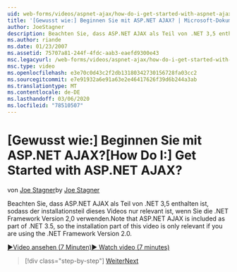 ```yaml
---
uid: web-forms/videos/aspnet-ajax/how-do-i-get-started-with-aspnet-ajax
title: '[Gewusst wie:] Beginnen Sie mit ASP.NET AJAX? | Microsoft-Dokumentation'
author: JoeStagner
description: Beachten Sie, dass ASP.NET AJAX als Teil von .NET 3,5 enthalten ist, sodass der installationsteil dieses Videos nur relevant ist, wenn Sie die .NET Framework Version 2 verwenden...
ms.author: riande
ms.date: 01/23/2007
ms.assetid: 75707a81-244f-4fdc-aab3-eaefd9300e43
msc.legacyurl: /web-forms/videos/aspnet-ajax/how-do-i-get-started-with-aspnet-ajax
msc.type: video
ms.openlocfilehash: e3e70c0d43c2f2db13180342730156728fa03cc2
ms.sourcegitcommit: e7e91932a6e91a63e2e46417626f39d6b244a3ab
ms.translationtype: MT
ms.contentlocale: de-DE
ms.lasthandoff: 03/06/2020
ms.locfileid: "78510507"
---
```

# <a name="how-do-i-get-started-with-aspnet-ajax"></a><span data-ttu-id="83853-104">[Gewusst wie:] Beginnen Sie mit ASP.NET AJAX?</span><span class="sxs-lookup"><span data-stu-id="83853-104">[How Do I:] Get Started with ASP.NET AJAX?</span></span>

<span data-ttu-id="83853-105">von [Joe Stagner](https://github.com/JoeStagner)</span><span class="sxs-lookup"><span data-stu-id="83853-105">by [Joe Stagner](https://github.com/JoeStagner)</span></span>

<span data-ttu-id="83853-106">Beachten Sie, dass ASP.NET AJAX als Teil von .NET 3,5 enthalten ist, sodass der installationsteil dieses Videos nur relevant ist, wenn Sie die .NET Framework Version 2,0 verwenden.</span><span class="sxs-lookup"><span data-stu-id="83853-106">Note that ASP.NET AJAX is included as part of .NET 3.5, so the installation part of this video is only relevant if you are using the .NET Framework Version 2.0.</span></span>

[<span data-ttu-id="83853-107">&#9654;Video ansehen (7 Minuten)</span><span class="sxs-lookup"><span data-stu-id="83853-107">&#9654; Watch video (7 minutes)</span></span>](https://channel9.msdn.com/Blogs/ASP-NET-Site-Videos/how-do-i-get-started-with-aspnet-ajax)

> [!div class="step-by-step"]
> [<span data-ttu-id="83853-108">Weiter</span><span class="sxs-lookup"><span data-stu-id="83853-108">Next</span></span>](how-do-i-implement-dynamic-partial-page-updates-with-aspnet-ajax.md)
